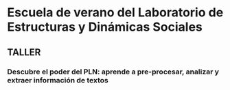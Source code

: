 <h1>Escuela de verano del Laboratorio de Estructuras y Dinámicas Sociales</h1>
<h2>TALLER</h2>
<h3>Descubre el poder del PLN: aprende a pre-procesar, analizar y extraer información de textos</h3>


